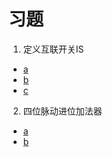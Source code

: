 # 习题

1. 定义互联开关IS

+ [a](./MEM.v)
+ [b](./IS.v)
+ [c](./Top.v)

2. 四位脉动进位加法器

+ [a](./FA.v)
+ [b](./Ripple_Add.v)
